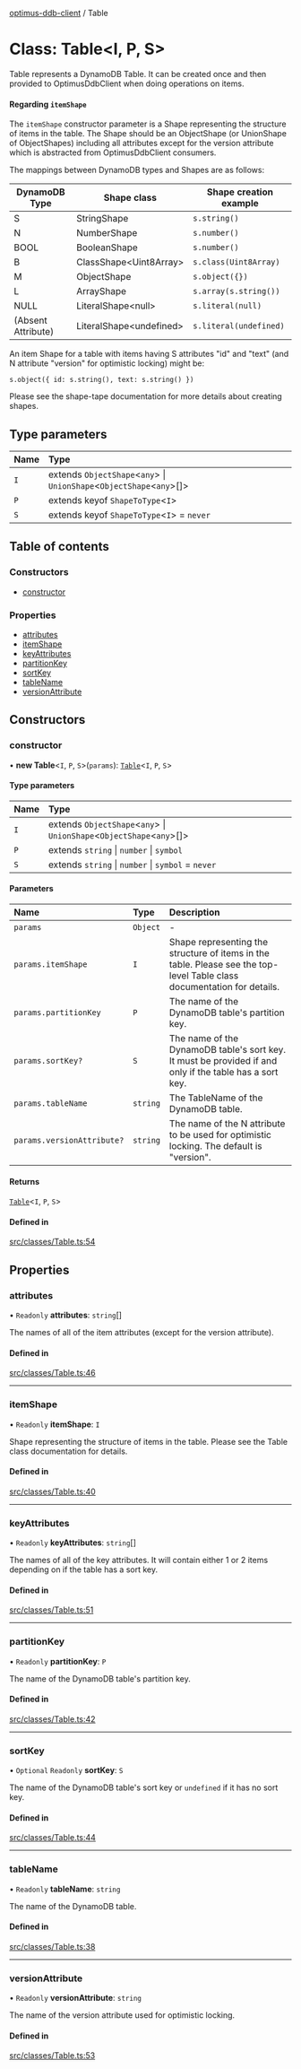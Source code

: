 [optimus-ddb-client](../index.md) / Table

# Class: Table\<I, P, S\>

Table represents a DynamoDB Table. It can be created once and then provided to OptimusDdbClient
when doing operations on items.

#### Regarding `itemShape`

The `itemShape` constructor parameter is a Shape representing the structure of items in the table. The Shape
should be an ObjectShape (or UnionShape of ObjectShapes) including all attributes except for the version attribute which is abstracted from 
OptimusDdbClient consumers.

The mappings between DynamoDB types and Shapes are as follows:

|DynamoDB Type|Shape class|Shape creation example|
|-------------|-----------|-------|
|S            |StringShape|`s.string()`|
|N            |NumberShape|`s.number()`|
|BOOL         |BooleanShape|`s.number()`|
|B            |ClassShape\<Uint8Array\>|`s.class(Uint8Array)`|
|M            |ObjectShape|`s.object({})`|
|L            |ArrayShape|`s.array(s.string())`|
|NULL         |LiteralShape\<null\>|`s.literal(null)`|
|(Absent Attribute)|LiteralShape\<undefined\>|`s.literal(undefined)`|

An item Shape for a table with items having S attributes "id" and "text" (and N attribute "version" for optimistic 
locking) might be:

```
s.object({ id: s.string(), text: s.string() })
```

Please see the shape-tape documentation for more details about creating shapes.

## Type parameters

| Name | Type |
| :------ | :------ |
| `I` | extends `ObjectShape`\<`any`\> \| `UnionShape`\<`ObjectShape`\<`any`\>[]\> |
| `P` | extends keyof `ShapeToType`\<`I`\> |
| `S` | extends keyof `ShapeToType`\<`I`\> = `never` |

## Table of contents

### Constructors

- [constructor](Table.md#constructor)

### Properties

- [attributes](Table.md#attributes)
- [itemShape](Table.md#itemshape)
- [keyAttributes](Table.md#keyattributes)
- [partitionKey](Table.md#partitionkey)
- [sortKey](Table.md#sortkey)
- [tableName](Table.md#tablename)
- [versionAttribute](Table.md#versionattribute)

## Constructors

### constructor

• **new Table**\<`I`, `P`, `S`\>(`params`): [`Table`](Table.md)\<`I`, `P`, `S`\>

#### Type parameters

| Name | Type |
| :------ | :------ |
| `I` | extends `ObjectShape`\<`any`\> \| `UnionShape`\<`ObjectShape`\<`any`\>[]\> |
| `P` | extends `string` \| `number` \| `symbol` |
| `S` | extends `string` \| `number` \| `symbol` = `never` |

#### Parameters

| Name | Type | Description |
| :------ | :------ | :------ |
| `params` | `Object` | - |
| `params.itemShape` | `I` | Shape representing the structure of items in the table. Please see the top-level Table class documentation for details. |
| `params.partitionKey` | `P` | The name of the DynamoDB table's partition key. |
| `params.sortKey?` | `S` | The name of the DynamoDB table's sort key. It must be provided if and only if the table has a sort key. |
| `params.tableName` | `string` | The TableName of the DynamoDB table. |
| `params.versionAttribute?` | `string` | The name of the N attribute to be used for optimistic locking. The default is "version". |

#### Returns

[`Table`](Table.md)\<`I`, `P`, `S`\>

#### Defined in

[src/classes/Table.ts:54](https://github.com/paulbarmstrong/optimus-ddb-client/blob/main/src/classes/Table.ts#L54)

## Properties

### attributes

• `Readonly` **attributes**: `string`[]

The names of all of the item attributes (except for the version attribute).

#### Defined in

[src/classes/Table.ts:46](https://github.com/paulbarmstrong/optimus-ddb-client/blob/main/src/classes/Table.ts#L46)

___

### itemShape

• `Readonly` **itemShape**: `I`

Shape representing the structure of items in the table. Please see the Table class documentation for details.

#### Defined in

[src/classes/Table.ts:40](https://github.com/paulbarmstrong/optimus-ddb-client/blob/main/src/classes/Table.ts#L40)

___

### keyAttributes

• `Readonly` **keyAttributes**: `string`[]

The names of all of the key attributes. It will contain either 1 or 2 items depending on
if the table has a sort key.

#### Defined in

[src/classes/Table.ts:51](https://github.com/paulbarmstrong/optimus-ddb-client/blob/main/src/classes/Table.ts#L51)

___

### partitionKey

• `Readonly` **partitionKey**: `P`

The name of the DynamoDB table's partition key.

#### Defined in

[src/classes/Table.ts:42](https://github.com/paulbarmstrong/optimus-ddb-client/blob/main/src/classes/Table.ts#L42)

___

### sortKey

• `Optional` `Readonly` **sortKey**: `S`

The name of the DynamoDB table's sort key or `undefined` if it has no sort key.

#### Defined in

[src/classes/Table.ts:44](https://github.com/paulbarmstrong/optimus-ddb-client/blob/main/src/classes/Table.ts#L44)

___

### tableName

• `Readonly` **tableName**: `string`

The name of the DynamoDB table.

#### Defined in

[src/classes/Table.ts:38](https://github.com/paulbarmstrong/optimus-ddb-client/blob/main/src/classes/Table.ts#L38)

___

### versionAttribute

• `Readonly` **versionAttribute**: `string`

The name of the version attribute used for optimistic locking.

#### Defined in

[src/classes/Table.ts:53](https://github.com/paulbarmstrong/optimus-ddb-client/blob/main/src/classes/Table.ts#L53)
